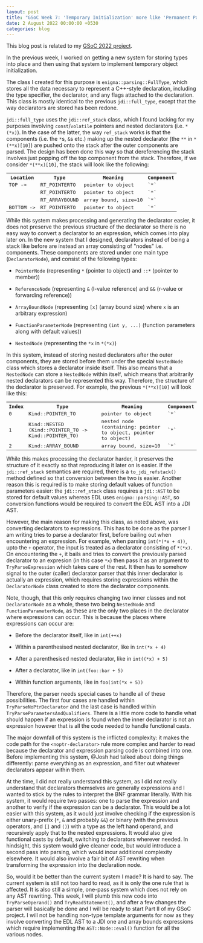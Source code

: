 ```yaml
---
layout: post
title: "GSoC Week 7: 'Temporary Initialization' more like 'Permanent Pain'"
date: 2 August 2022 00:00:00 +0530
categories: blog
---
```


This blog post is related to my <a href="https://summerofcode.withgoogle.com/programs/2022/projects/BrXiUNA2">GSoC 2022
project</a>.

In the previous week, I worked on getting a new system for storing types into place and then using that system to implement
temporary object initialization.

The class I created for this purpose is `enigma::parsing::FullType`, which stores all the data necessary to
represent a C++-style declaration, including the type specifier, the declarator, and any flags attached to the declaration.
This class is mostly identical to the previous `jdi::full_type`, except that the way declarators are stored has
been redone.

`jdi::full_type` uses the `jdi::ref_stack` class, which I found lacking for my purposes
involving `const`/`volatile` pointers and nested declarators (i.e. `*(*x)`). In the case
of the latter, the way `ref_stack` works is that the components (i.e. the `*`s, `&`s etc.)
making up the nested declarator (the `**` in `*(**x)[10]`) are pushed onto the stack after the outer
components are parsed. The design has been done this way so that dereferencing the stack involves just popping off the top
component from the stack. Therefore, if we consider `*(**x)[10]`, the stack will look like the following:

<table style="font-family: monospace">
<tr>
<th>Location</th><th>Type</th><th>Meaning</th><th>Component</th>
</tr>
<tr>
<td>TOP -></td><td>RT_POINTERTO</td><td>pointer to object</td><td>`*`</td>
</tr>
<tr>
<td></td><td>RT_POINTERTO</td><td>pointer to object</td><td>`*`</td>
</tr>
<tr>
<td></td><td>RT_ARRAYBOUND</td><td>array bound, size=10</td><td>`*`</td>
</tr>
<tr>
<td>BOTTOM -></td><td>RT_POINTERTO</td><td>pointer to object</td><td>`*`</td>
</tr>
</table>

While this system makes processing and generating the declarator easier, it does not preserve the previous structure
of the declarator so there is no easy way to convert a declarator to an expression, which comes into play later on. In the
new system that I designed, declarators instead of being a stack like before are instead an array consisting of "nodes"
i.e. components. These components are stored under one main type (`DeclaratorNode`), and consist of the following
types:

- `PointerNode` (representing `*` (pointer to object) and `::*` (pointer to member))

- `ReferenceNode` (representing `&` (l-value reference) and `&&` (r-value or forwarding reference))

- `ArrayBoundNode` (representing `[x]` (array bound size) where `x` is an arbitrary expression)

- `FunctionParameterNode` (representing `(int y, ...)` (function parameters along with default values))

- `NestedNode` (representing the `*x` in `*(*x)`)

In this system, instead of storing nested declarators after the outer components, they are
stored before them under the special `NestedNode` class which stores a declarator inside itself. This also means
that a `NestedNode` can store a `NestedNode` within itself, which means that arbitrarily nested declarators
can be represented this way. Therefore, the structure of the declarator is preserved. For example, the previous `*(**x)[10]`
will look like this:

<table style="font-family: monospace">
<tr>
<th>Index</th><th>Type</th><th>Meaning</th><th>Component</th>
</tr>
<tr>
<td>0</td><td>Kind::POINTER_TO</td><td>pointer to object</td><td>`*`</td>
</tr>
<tr>
<td>1</td><td>Kind::NESTED (Kind::POINTER_TO -> Kind::POINTER_TO)</td><td>nested node (containing: pointer to object, pointer to object)</td><td>`*`</td>
</tr>
<tr>
<td>2</td><td>Kind::ARRAY_BOUND</td><td>array bound, size=10</td><td>`*`</td>
</tr>
</table>

While this makes processing the declarator harder, it preserves the structure of it exactly so that reproducing it later
on is easier. If the `jdi::ref_stack` semantics are required, there is a `to_jdi_refstack()` method
defined so that conversion between the two is easier. Another reason this is required is to make storing default values of
function parameters easier: the `jdi::ref_stack` class requires a `jdi::AST` to be stored for default
values whereas EDL uses `enigma::parsing::AST`, so conversion functions would be required to convert the EDL 
AST into a JDI AST.

However, the main reason for making this class, as noted above, was converting declarators to expressions. This has to be
done as the parser I am writing tries to parse a declarator first, before bailing out when encountering an expression. For
example, when parsing `int(*(*x + 4))`, upto the `+` operator, the input is treated as a declarator
consisting of `*(*x)`. On encountering the `+`, it bails and tries to convert the previously parsed
declarator to an expresion (in this case `*x`) then pass it as an argument to `TryParseExpression`
which takes care of the rest. It then has to somehow signal to the outer (caller) declarator parser that this inner declarator
is actually an expression, which requires storing expressions within the `DeclaratorNode` class created to store
the declarator components.

Note, though, that this only requires changing two inner classes and not `DeclaratorNode` as a whole, these two
being `NestedNode` and `FunctionParameterNode`, as these are the only two places in the declarator
where expressions can occur. This is because the places where expressions can occur are:

- Before the declarator itself, like in `int(++x)`

- Within a parenthesised nested declarator, like in `int(*x + 4)`

- After a parenthesised nested declarator, like in `int((*x) + 5)`

- After a declarator, like in `int(foo::bar + 5)`

- Within function arguments, like in `foo(int(*x + 5))`

Therefore, the parser needs special cases to handle all of these possibilities. The first four cases are handled within
`TryParseNoPtrDeclarator` and the last case is handled within `TryParseParametersAndQualifiers`. There
is a little more code to handle what should happen if an expression is found when the inner declarator is not an expression
however that is all the code needed to handle functional casts.

The major downfall of this system is the inflicted complexity: it makes the code path for the `<noptr-declarator>`
rule more complex and harder to read because the declarator and expression parsing code is combined into one. Before implementing
this system, @Josh had talked about doing things differently: parse everything as an expression, and filter out whatever
declarators appear within them.

At the time, I did not really understand this system, as I did not really understand
that declarators themselves are generally expressions and I wanted to stick by the rules to interpret the BNF
grammar literally. With his system, it would require two passes: one to parse the expression and another to verify if
the expression can be a declarator. This would be a lot easier with this system, as it would just involve checking if 
the expression is either unary-prefix (`*`, `&` and probably `&&`) or binary (with the previous
operators, and `[]` and `()`) with a type as the left hand operand, and recursively apply that to
the nested expressions. It would also give functional casts by default, switching to declarators wherever needed. In hindsight,
this system would give cleaner code, but would introduce a second pass into parsing, which would incur additional complexity
elsewhere. It would also involve a fair bit of AST rewriting when transforming the expression into the declaration node.

So, would it be better than the current system I made? It is hard to say. The current system is still not too hard to read,
as it is only the one rule that is affected. It is also still a simple, one-pass system which does not rely on any AST
rewriting. This week, I will plumb this new code into `TryParseOperand()` and `TryReadStatement()`,
and after a few changes the parser will basically be done and I will be ready to start Part II of my GSoC project. I will
not be handling non-type template arguments for now as they involve converting the EDL AST to a JDI one and array bounds
expressions which require implementing the `AST::Node::eval()` function for all the various nodes.

